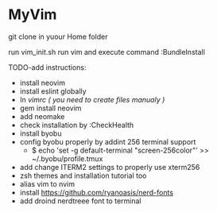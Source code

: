 MyVim
=====
git clone in yuour Home folder

run vim_init.sh
run vim and execute command :BundleInstall


TODO-add instructions:
- install neovim
- install eslint globally
- ln _vimrc ( you need to create files manualy )_
- gem install neovim
- add neomake
- check installation by :CheckHealth
- install byobu
- config byobu properly by addint 256 terminal support
  - $ echo 'set -g default-terminal "screen-256color"' >> ~/.byobu/profile.tmux
- add change ITERM2 settings to properly use xterm256
- zsh themes and installation tutorial too
- alias vim to nvim
- install https://github.com/ryanoasis/nerd-fonts
- add droind nerdtreee font to terminal
